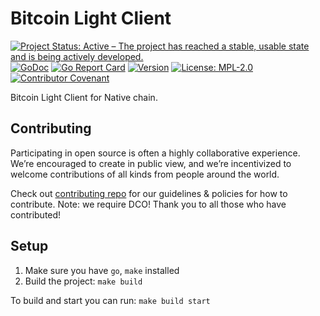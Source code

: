 <!-- markdownlint-disable MD041 -->
<!-- markdownlint-disable MD013 -->

# Bitcoin Light Client

[![Project Status: Active – The project has reached a stable, usable state and is being actively developed.](https://www.repostatus.org/badges/latest/active.svg)](https://www.repostatus.org/#wip)
[![GoDoc](https://img.shields.io/badge/godoc-reference-blue?style=flat-square&logo=go)](https://godoc.org/github.com/gonative-cc/bitcoin-lightclient)
[![Go Report Card](https://goreportcard.com/badge/github.com/gonative-cc/bitcoin-lightclient?style=flat-square)](https://goreportcard.com/report/github.com/gonative-cc/bitcoin-lightclient)
[![Version](https://img.shields.io/github/tag/gonative-cc/bitcoin-lightclient.svg?style=flat-square)](https://github.com/gonative-cc/bitcoin-lightclient)
[![License: MPL-2.0](https://img.shields.io/github/license/gonative-cc/bitcoin-lightclient.svg?style=flat-square)](https://github.com/gonative-cc/bitcoin-lightclient/blob/main/LICENSE)
[![Contributor Covenant](https://img.shields.io/badge/Contributor%20Covenant-2.1-4baaaa.svg)](https://github.com/gonative-cc/contributig/blob/master/CODE_OF_CONDUCT.md)

Bitcoin Light Client for Native chain.

## Contributing

Participating in open source is often a highly collaborative experience. We’re encouraged to create in public view, and we’re incentivized to welcome contributions of all kinds from people around the world.

Check out [contributing repo](https://github.com/gonative-cc/contributig) for our guidelines & policies for how to contribute. Note: we require DCO! Thank you to all those who have contributed!

## Setup

1. Make sure you have `go`, `make` installed
1. Build the project: `make build`

To build and start you can run: `make build start`
